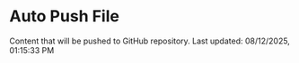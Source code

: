 # Auto Push File

Content that will be pushed to GitHub repository.
Last updated: 08/12/2025, 01:15:33 PM